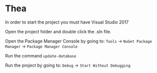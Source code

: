 # Thea 
In order to start the project you must have Visual Studio 2017 

Open the project folder and double click the .sln file.

Open the Package Manager Console by going to: `Tools` -> `NuGet Package Manager` -> `Package Manager Console`

Run the command `update-database`

Run the project by going to: `Debug` -> `Start Without Debugging`
